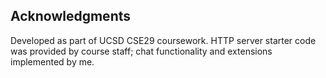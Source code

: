 ## Acknowledgments
Developed as part of UCSD CSE29 coursework. HTTP server starter code was provided by course staff; chat functionality and extensions implemented by me.


